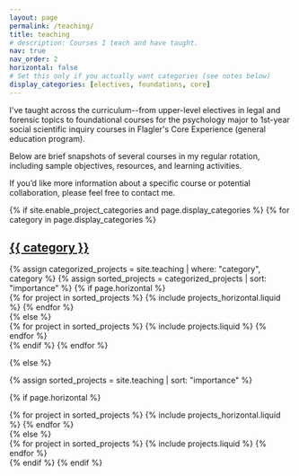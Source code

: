 ```yaml
---
layout: page
permalink: /teaching/
title: teaching
# description: Courses I teach and have taught.
nav: true
nav_order: 2
horizontal: false
# Set this only if you actually want categories (see notes below)
display_categories: [electives, foundations, core]
---
```


I've taught across the curriculum--from upper-level electives in legal and forensic topics to foundational courses for the psychology major to 1st-year social scientific inquiry courses in Flagler's Core Experience (general education program).

Below are brief snapshots of several courses in my regular rotation, including sample objectives, resources, and learning activities.

If you’d like more information about a specific course or potential collaboration, please feel free to contact me.


<div class="projects">
{% if site.enable_project_categories and page.display_categories %}
  {% for category in page.display_categories %}
  <a id="{{ category }}" href=".#{{ category }}">
    <h2 class="category">{{ category }}</h2>
  </a>
  {% assign categorized_projects = site.teaching | where: "category", category %}
  {% assign sorted_projects = categorized_projects | sort: "importance" %}
  {% if page.horizontal %}
  <div class="container">
    <div class="row row-cols-1 row-cols-md-2">
    {% for project in sorted_projects %}
      {% include projects_horizontal.liquid %}
    {% endfor %}
    </div>
  </div>
  {% else %}
  <div class="row row-cols-1 row-cols-md-3">
    {% for project in sorted_projects %}
      {% include projects.liquid %}
    {% endfor %}
  </div>
  {% endif %}
  {% endfor %}

{% else %}

{% assign sorted_projects = site.teaching | sort: "importance" %}

{% if page.horizontal %}
  <div class="container">
    <div class="row row-cols-1 row-cols-md-2">
    {% for project in sorted_projects %}
      {% include projects_horizontal.liquid %}
    {% endfor %}
    </div>
  </div>
{% else %}
  <div class="row row-cols-1 row-cols-md-3">
    {% for project in sorted_projects %}
      {% include projects.liquid %}
    {% endfor %}
  </div>
{% endif %}
{% endif %}
</div>
